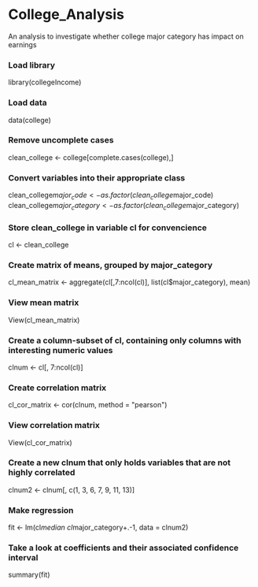 # College_Analysis
An analysis to investigate whether college major category has impact on earnings
### Load library
library(collegeIncome)

### Load data
data(college)

### Remove uncomplete cases
clean_college <- college[complete.cases(college),]

### Convert variables into their appropriate class
clean_college$major_code <- as.factor(clean_college$major_code)
clean_college$major_category <- as.factor(clean_college$major_category)

### Store clean_college in variable cl for convencience
cl <- clean_college

### Create matrix of means, grouped by major_category
cl_mean_matrix <- aggregate(cl[,7:ncol(cl)], list(cl$major_category), mean)

### View mean matrix
View(cl_mean_matrix)

### Create a column-subset of cl, containing only columns with interesting numeric values
clnum <- cl[, 7:ncol(cl)]

### Create correlation matrix
cl_cor_matrix <- cor(clnum, method = "pearson")

### View correlation matrix
View(cl_cor_matrix)

### Create a new clnum that only holds variables that are not highly correlated
clnum2 <- clnum[, c(1, 3, 6, 7, 9, 11, 13)]

### Make regression
fit <- lm(cl$median~cl$major_category+.-1, data = clnum2)

### Take a look at coefficients and their associated confidence interval
summary(fit)
